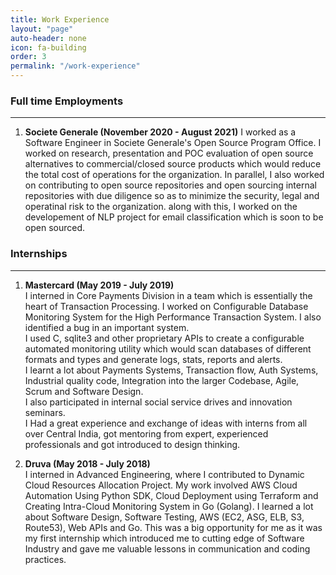 ```yaml
---
title: Work Experience
layout: "page"
auto-header: none
icon: fa-building
order: 3
permalink: "/work-experience"
---
```


### Full time Employments
---

1. **Societe Generale (November 2020 - August 2021)**
   I worked as a Software Engineer in Societe Generale's Open Source Program Office.
   I worked on research, presentation and POC evaluation of open source alternatives to commercial/closed source products which would reduce the total cost of operations for the organization.
   In parallel, I also worked on contributing to open source repositories and open sourcing internal repositories with due diligence so as to minimize the security, legal and operatinal risk to the organization. 
   along with this, I worked on the developement of NLP project for email classification which is soon to be open sourced.


### Internships
---

1. **Mastercard (May 2019 - July 2019)**   
   I interned in Core Payments Division in a team which is essentially the heart of Transaction Processing. I worked on Configurable Database Monitoring System for the High Performance Transaction System. I also identified a bug in an important system.   
   I used C, sqlite3 and other proprietary APIs to create a configurable automated monitoring utility which would scan databases of different formats and types and generate logs, stats, reports and alerts.   
   I learnt a lot about Payments Systems, Transaction flow, Auth Systems, Industrial quality code, Integration into the larger Codebase​, Agile, Scrum and Software Design.   
   I also participated in internal social service drives and innovation seminars.   
   I Had a great experience and exchange of ideas with interns from all over Central India, got mentoring from expert, experienced professionals and got introduced to design thinking.

2. **Druva (May 2018 - July 2018)**   
   I interned in Advanced Engineering, where I contributed to Dynamic Cloud Resources Allocation Project.
   My work involved AWS Cloud Automation Using Python SDK, Cloud Deployment using Terraform and Creating Intra-Cloud Monitoring System in Go (Golang).
   I learned a lot about Software Design, Software Testing, AWS (EC2, ASG, ELB, S3, Route53), Web APIs and Go.
   This was a big opportunity for me as it was my first internship which introduced me to cutting edge of Software Industry and gave me valuable lessons in communication and coding practices.

